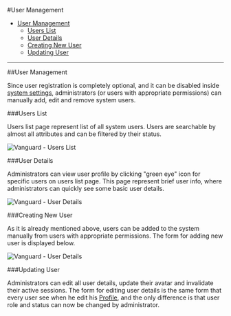 #User Management

* [User Management](#user-management)
	* [Users List](#users-list)
	* [User Details](#user-details)
	* [Creating New User](#user-create)
	* [Updating User](#user-update)
	
---

##User Management

Since user registration is completely optional, and it can be disabled inside [system settings](settings/auth), administrators (or users with appropriate permissions) can manually add, edit and remove system users.

###Users List

Users list page represent list of all system users. Users are searchable by almost all attributes and can be filtered by their status.

![Vanguard - Users List](assets/img/users-list.png)

###User Details

Administrators can view user profile by clicking "green eye" icon for specific users on users list page. This page represent brief user info, where administrators can quickly see some basic user details.

![Vanguard - User Details](assets/img/users-details.png)

###Creating New User

As it is already mentioned above, users can be added to the system manually from users with appropriate permissions. The form for adding new user is displayed below.

![Vanguard - User Details](assets/img/users-add-new.png)

###Updating User

Administrators can edit all user details, update their avatar and invalidate their active sessions. The form for editing user details is the same form that every user see when he edit his [Profile](profile), and the only difference is that user role and status can now be changed by administrator. 